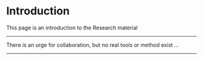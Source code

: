 # Introduction

This page is an introduction to the Research material

***
There is an urge for collaboration, but no real tools or method exist ...

***